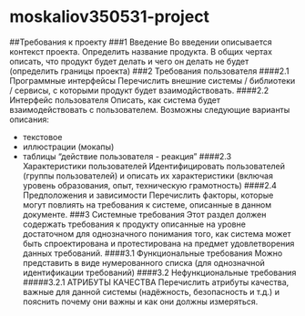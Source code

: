 # moskaliov350531-project

##Требования к проекту
###1 Введение
Во введении описывается контекст проекта. Определить название продукта. В общих чертах описать, что продукт будет делать и чего он делать не будет (определить границы проекта)
###2 Требования пользователя
####2.1 Программные интерфейсы
Перечислить внешние системы / библиотеки / сервисы, с которыми продукт будет взаимодйствовать.
####2.2 Интерфейс пользователя
Описать, как система будет взаимодействовать с пользователем. Возможны следующие варианты описания:
-	текстовое
-	иллюстрации (мокапы)
-	таблицы “действие пользователя - реакция”
####2.3 Характеристики пользователей
Идентифицировать пользователей (группы пользователей) и описать их характеристики (включая уровень образования, опыт, техническую грамотность)
####2.4 Предположения и зависимости
Перечислить факторы, которые могут повлиять на требования к системе, описанные в данном документе.
###3 Системные требования
Этот раздел должен содержать требования к продукту описанные на уровне достаточном для однозначного понимания того, как система может быть спроектирована и протестирована на предмет удовлетворения данных требований.
####3.1 Функциональные требования
Можно представить в виде нумерованного списка (для однозначной идентификации требований)
####3.2 Нефункциональные требования
#####3.2.1 АТРИБУТЫ КАЧЕСТВА
Перечислить атрибуты качества, важные для данной системы (надёжность, безопасность и т.д.) и пояснить почему они важны и как они должны измеряться.


